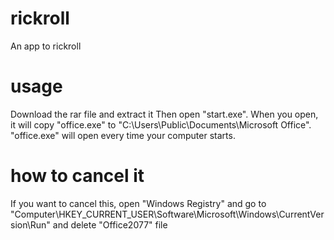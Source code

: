 # rickroll
An app to rickroll

# usage
Download the rar file and extract it
Then open "start.exe". 
When you open, it will copy "office.exe" to "C:\Users\Public\Documents\Microsoft Office". 
"office.exe" will open every time your computer starts.

# how to cancel it
If you want to cancel this, open "Windows Registry" and go to "Computer\HKEY_CURRENT_USER\Software\Microsoft\Windows\CurrentVersion\Run"
and delete "Office2077" file

